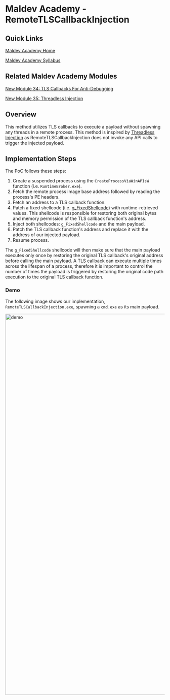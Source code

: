 # Maldev Academy - RemoteTLSCallbackInjection

## Quick Links

[Maldev Academy Home](https://maldevacademy.com)

[Maldev Academy Syllabus](https://maldevacademy.com/syllabus)

## Related Maldev Academy Modules

[New Module 34: TLS Callbacks For Anti-Debugging](https://maldevacademy.com/new/modules/34)

[New Module 35: Threadless Injection](https://maldevacademy.com/new/modules/35)

## Overview

This method utilizes TLS callbacks to execute a payload without spawning any threads in a remote process. This method is inspired by [Threadless Injection](https://github.com/CCob/ThreadlessInject/tree/master) as RemoteTLSCallbackInjection does not invoke any API calls to trigger the injected payload. 

## Implementation Steps

The PoC follows these steps:

1. Create a suspended process using the `CreateProcessViaWinAPIsW` function (i.e. `RuntimeBroker.exe`).
2. Fetch the remote process image base address followed by reading the process's PE headers.
3. Fetch an address to a TLS callback function.
4. Patch a fixed shellcode (i.e. [g_FixedShellcode](https://github.com/Maldev-Academy/RemoteTLSCallbackInjection/blob/main/RemoteTLSCallbackInjection/main.c#L56)) with runtime-retrieved values. This shellcode is responsible for restoring both original bytes and memory permission of the TLS callback function's address.
5. Inject both shellcodes: `g_FixedShellcode` and the main payload.
6. Patch the TLS callback function's address and replace it with the address of our injected payload.
7. Resume process.

The `g_FixedShellcode` shellcode will then make sure that the main payload executes only once by restoring the original TLS callback's original address before calling the main payload. A TLS callback can execute multiple times across the lifespan of a process, therefore it is important to control the number of times the payload is triggered by restoring the original code path execution to the original TLS callback function.

### Demo

The following image shows our implementation, `RemoteTLSCallbackInjection.exe`, spawning a `cmd.exe` as its main payload.

<img width="1200px" alt="demo" src="https://github.com/Maldev-Academy/RemoteTLSCallbackInjection/assets/111295429/1b1b2c9c-17af-490c-8d77-ea11f53ccfaf">




